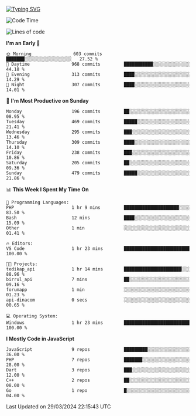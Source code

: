 [![Typing SVG](https://readme-typing-svg.demolab.com?font=Fira+Code&pause=1000&color=F7F7F7&random=false&width=435&lines=Hi+%F0%9F%91%8B%2C+I'm+Rafiu+Sidqi;Junior+Backend+Developer)](https://git.io/typing-svg)
<!--START_SECTION:waka-->
![Code Time](http://img.shields.io/badge/Code%20Time-180%20hrs%2027%20mins-blue)

![Lines of code](https://img.shields.io/badge/From%20Hello%20World%20I%27ve%20Written-747.3%20thousand%20lines%20of%20code-blue)

**I'm an Early 🐤** 

```text
🌞 Morning                603 commits         ███████░░░░░░░░░░░░░░░░░░   27.52 % 
🌆 Daytime                968 commits         ███████████░░░░░░░░░░░░░░   44.18 % 
🌃 Evening                313 commits         ████░░░░░░░░░░░░░░░░░░░░░   14.29 % 
🌙 Night                  307 commits         ████░░░░░░░░░░░░░░░░░░░░░   14.01 % 
```
📅 **I'm Most Productive on Sunday** 

```text
Monday                   196 commits         ██░░░░░░░░░░░░░░░░░░░░░░░   08.95 % 
Tuesday                  469 commits         █████░░░░░░░░░░░░░░░░░░░░   21.41 % 
Wednesday                295 commits         ███░░░░░░░░░░░░░░░░░░░░░░   13.46 % 
Thursday                 309 commits         ████░░░░░░░░░░░░░░░░░░░░░   14.10 % 
Friday                   238 commits         ███░░░░░░░░░░░░░░░░░░░░░░   10.86 % 
Saturday                 205 commits         ██░░░░░░░░░░░░░░░░░░░░░░░   09.36 % 
Sunday                   479 commits         █████░░░░░░░░░░░░░░░░░░░░   21.86 % 
```


📊 **This Week I Spent My Time On** 

```text
💬 Programming Languages: 
PHP                      1 hr 9 mins         █████████████████████░░░░   83.50 % 
Bash                     12 mins             ████░░░░░░░░░░░░░░░░░░░░░   15.09 % 
Other                    1 min               ░░░░░░░░░░░░░░░░░░░░░░░░░   01.41 % 

🔥 Editors: 
VS Code                  1 hr 23 mins        █████████████████████████   100.00 % 

🐱‍💻 Projects: 
tedikap_api              1 hr 14 mins        ██████████████████████░░░   88.96 % 
birrul_api               7 mins              ██░░░░░░░░░░░░░░░░░░░░░░░   09.16 % 
forumapp                 1 min               ░░░░░░░░░░░░░░░░░░░░░░░░░   01.23 % 
api-dinacom              0 secs              ░░░░░░░░░░░░░░░░░░░░░░░░░   00.65 % 

💻 Operating System: 
Windows                  1 hr 23 mins        █████████████████████████   100.00 % 
```

**I Mostly Code in JavaScript** 

```text
JavaScript               9 repos             █████████░░░░░░░░░░░░░░░░   36.00 % 
PHP                      7 repos             ███████░░░░░░░░░░░░░░░░░░   28.00 % 
Dart                     3 repos             ███░░░░░░░░░░░░░░░░░░░░░░   12.00 % 
C++                      2 repos             ██░░░░░░░░░░░░░░░░░░░░░░░   08.00 % 
Go                       1 repo              █░░░░░░░░░░░░░░░░░░░░░░░░   04.00 % 
```




 Last Updated on 29/03/2024 22:15:43 UTC
<!--END_SECTION:waka-->
